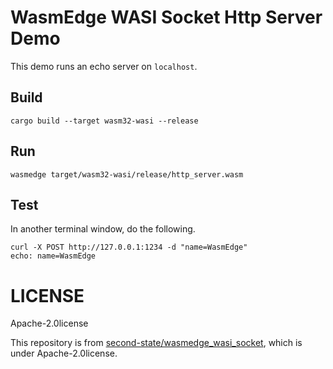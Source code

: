 # WasmEdge WASI Socket Http Server Demo

This demo runs an echo server on `localhost`.

## Build

```shell
cargo build --target wasm32-wasi --release
```

## Run

```shell
wasmedge target/wasm32-wasi/release/http_server.wasm
```

## Test

In another terminal window, do the following.

```shell
curl -X POST http://127.0.0.1:1234 -d "name=WasmEdge"
echo: name=WasmEdge
```

# LICENSE

Apache-2.0license

This repository is from [second-state/wasmedge_wasi_socket](https://github.com/second-state/wasmedge_wasi_socket/tree/main), which is under Apache-2.0license.
